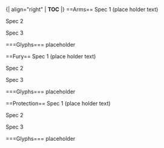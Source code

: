 {| align="right"
  | __TOC__
  |}
==Arms==
Spec 1 (place holder text)

Spec 2

Spec 3

===Glyphs===
placeholder 



==Fury==
Spec 1 (place holder text)

Spec 2

Spec 3

===Glyphs===
placeholder 



==Protection==
Spec 1 (place holder text)

Spec 2

Spec 3

===Glyphs===
placeholder